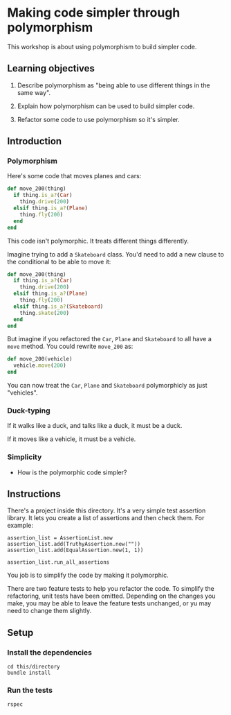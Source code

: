 # Making code simpler through polymorphism

This workshop is about using polymorphism to build simpler code.

## Learning objectives

1. Describe polymorphism as "being able to use different things in the same way".

2. Explain how polymorphism can be used to build simpler code.

3. Refactor some code to use polymorphism so it's simpler.

## Introduction

### Polymorphism

Here's some code that moves planes and cars:

```ruby
def move_200(thing)
  if thing.is_a?(Car)
    thing.drive(200)
  elsif thing.is_a?(Plane)
    thing.fly(200)
  end
end
```

This code isn't polymorphic.  It treats different things differently.

Imagine trying to add a `Skateboard` class.  You'd need to add a new clause to the conditional to be able to move it:

```ruby
def move_200(thing)
  if thing.is_a?(Car)
    thing.drive(200)
  elsif thing.is_a?(Plane)
    thing.fly(200)
  elsif thing.is_a?(Skateboard)
    thing.skate(200)
  end
end
```

But imagine if you refactored the `Car`, `Plane` and `Skateboard` to all have a `move` method.  You could rewrite `move_200` as:

```ruby
def move_200(vehicle)
  vehicle.move(200)
end
```

You can now treat the `Car`, `Plane` and `Skateboard` polymorphicly as just "vehicles".

### Duck-typing

If it walks like a duck, and talks like a duck, it must be a duck.

If it moves like a vehicle, it must be a vehicle.

### Simplicity

* How is the polymorphic code simpler?

## Instructions

There's a project inside this directory.  It's a very simple test assertion library.  It lets you create a list of assertions and then check them.  For example:

```
assertion_list = AssertionList.new
assertion_list.add(TruthyAssertion.new(""))
assertion_list.add(EqualAssertion.new(1, 1))

assertion_list.run_all_assertions
```

You job is to simplify the code by making it polymorphic.

There are two feature tests to help you refactor the code.  To simplify the refactoring, unit tests have been omitted.  Depending on the changes you make, you may be able to leave the feature tests unchanged, or yu may need to change them slightly.

## Setup

### Install the dependencies

```
cd this/directory
bundle install
```

### Run the tests

```
rspec
```
